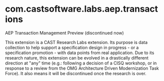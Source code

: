 # com.castsoftware.labs.aep.transactions
AEP Transaction Management Preview (discontinued now)

This extension is a CAST Research Labs extension.
Its purpose is data collection to help support a specification design in progress - or a specification promotion - with data points from real application.
Due to its research nature, this extension can be evolved in a drastically different direction at "any" time (e.g.: following a decision of a CISQ workshop, or in response to a review from the OMG Architecture Driven Modernization Task Force). It also means it will be discontinued once the research is over.

